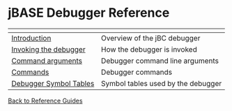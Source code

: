 # jBASE Debugger Reference

<PageHeader />

| <!----> | <!----> |
| --- | --- |
| [Introduction](./../../debugger/introduction-to-the-jbc-debugger/README.md) | Overview of the jBC debugger |
| [Invoking the debugger](./../../debugger/invoking-the-jbc-debugger/README.md) | How the debugger is invoked |
| [Command arguments](./../../run-time-jbc-debugger-arguments/README.md) | Debugger command line arguments |
| [Commands](./../../jbc-debugger-commands/README.md) | Debugger commands |
| [Debugger Symbol Tables](./../../debugger-symbol-tables/README.md) | Symbol tables used by the debugger |

[Back to Reference Guides](../README.md)
  
<PageFooter />
